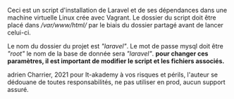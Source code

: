 Ceci est un script d'installation de Laravel et de ses dépendances dans une machine virtuelle Linux crée avec Vagrant.
Le dossier du script doit être placé dans */var/www/html/* par le biais du dossier partagé avant de lancer celui-ci.

Le nom du dossier du projet est *"laravel"*.
Le mot de passe mysql doit être *"root"* le nom de la base de donnée sera *"laravel"*.
**pour changer ces paramètres, il est important de modifier le script et les fichiers associés.**

adrien Charrier, 2021 pour It-akademy
à vos risques et périls, l'auteur se dédouane de toutes responsabilités, ne pas utiliser en prod, aucun support assuré.